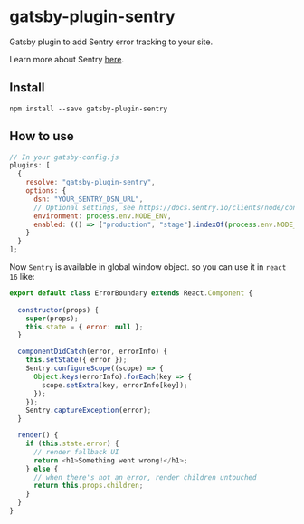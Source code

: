 # gatsby-plugin-sentry

Gatsby plugin to add Sentry error tracking to your site.

Learn more about Sentry [here](https://sentry.io).

## Install

`npm install --save gatsby-plugin-sentry`

## How to use

```javascript
// In your gatsby-config.js
plugins: [
  {
    resolve: "gatsby-plugin-sentry",
    options: {
      dsn: "YOUR_SENTRY_DSN_URL",
      // Optional settings, see https://docs.sentry.io/clients/node/config/#optional-settings
      environment: process.env.NODE_ENV,
      enabled: (() => ["production", "stage"].indexOf(process.env.NODE_ENV) !== -1)()
    }
  }
];
```

Now `Sentry` is available in global window object. so you can use it in `react 16` like:

```javascript
export default class ErrorBoundary extends React.Component {
  
  constructor(props) {
    super(props);
    this.state = { error: null };
  }

  componentDidCatch(error, errorInfo) {
    this.setState({ error });
    Sentry.configureScope((scope) => {
      Object.keys(errorInfo).forEach(key => {
        scope.setExtra(key, errorInfo[key]);
      });
    });
    Sentry.captureException(error);
  }

  render() {
    if (this.state.error) {
      // render fallback UI
      return <h1>Something went wrong!</h1>;
    } else {
      // when there's not an error, render children untouched
      return this.props.children;
    }
  }
}
```
